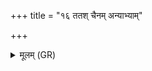 +++
title = "१६ ततश् चैनम् अन्याभ्याम्"

+++
<details><summary>मूलम् (GR)</summary>

ततश् चैनम् अन्याभ्यां पद्भ्यां प्राशीर्  
याभ्याम् एतम् अग्रे प्राश्नन् ।  
सर्पस् त्वा हनिष्यतीत्य् एनम् आह ॥
</details>